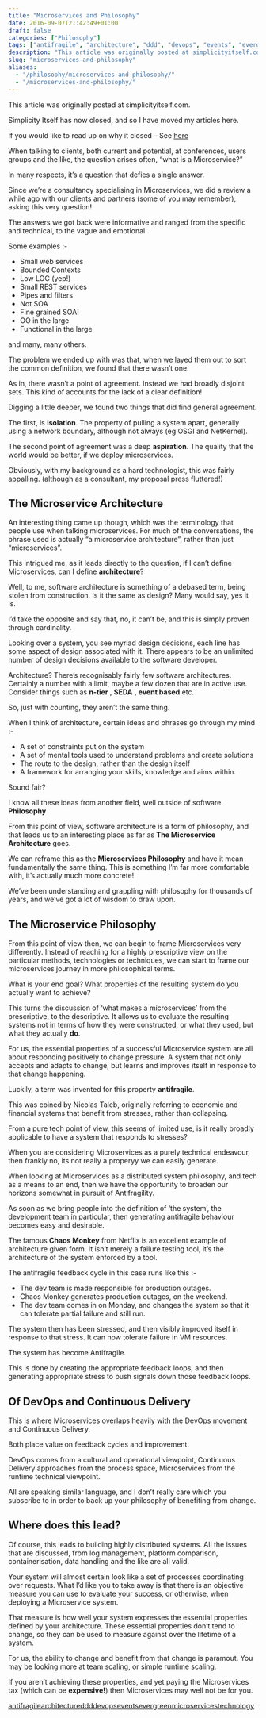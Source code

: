```yaml
---
title: "Microservices and Philosophy"
date: 2016-09-07T21:42:49+01:00
draft: false
categories: ["Philosophy"]
tags: ["antifragile", "architecture", "ddd", "devops", "events", "evergreen", "microservices", "technology"]
description: "This article was originally posted at simplicityitself.com."
slug: "microservices-and-philosophy"
aliases:
  - "/philosophy/microservices-and-philosophy/"
  - "/microservices-and-philosophy/"
---
```


This article was originally posted at simplicityitself.com.

Simplicity Itself has now closed, and so I have moved my articles here.

If you would like to read up on why it closed – See [here](/2017/02/simplicity-itself-shutdown/)

When talking to clients, both current and potential, at conferences, users groups and the like, the question arises often, “what is a Microservice?”

In many respects, it’s a question that defies a single answer.

Since we’re a consultancy specialising in Microservices, we did a review a while ago with our clients and partners (some of you may remember), asking this very question!

The answers we got back were informative and ranged from the specific and technical, to the vague and emotional.

Some examples :-

  * Small web services
  * Bounded Contexts
  * Low LOC (yep!)
  * Small REST services
  * Pipes and filters
  * Not SOA
  * Fine grained SOA!
  * OO in the large
  * Functional in the large

and many, many others.

The problem we ended up with was that, when we layed them out to sort the common definition, we found that there wasn’t one.

As in, there wasn’t a point of agreement. Instead we had broadly disjoint sets. This kind of accounts for the lack of a clear definition!

Digging a little deeper, we found two things that did find general agreement.

The first, is **isolation**. The property of pulling a system apart, generally using a network boundary, although not always (eg OSGI and NetKernel).

The second point of agreement was a deep **aspiration**. The quality that the world would be better, if we deploy microservices.

Obviously, with my background as a hard technologist, this was fairly appalling. (although as a consultant, my proposal press fluttered!)

## The Microservice Architecture

An interesting thing came up though, which was the terminology that people use when talking microservices. For much of the conversations, the phrase used is actually “a microservice architecture”, rather than just “microservices”.

This intrigued me, as it leads directly to the question, if I can’t define Microservices, can I define **architecture**?

Well, to me, software architecture is something of a debased term, being stolen from construction. Is it the same as design? Many would say, yes it is.

I’d take the opposite and say that, no, it can’t be, and this is simply proven through cardinality.

Looking over a system, you see myriad design decisions, each line has some aspect of design associated with it. There appears to be an unlimited number of design decisions available to the software developer.

Architecture? There’s recognisably fairly few software architectures. Certainly a number with a limit, maybe a few dozen that are in active use. Consider things such as **n-tier** , **SEDA** , **event based** etc.

So, just with counting, they aren’t the same thing.

When I think of architecture, certain ideas and phrases go through my mind :-

  * A set of constraints put on the system
  * A set of mental tools used to understand problems and create solutions
  * The route to the design, rather than the design itself
  * A framework for arranging your skills, knowledge and aims within.

Sound fair?

I know all these ideas from another field, well outside of software. **Philosophy**

From this point of view, software architecture is a form of philosophy, and that leads us to an interesting place as far as **The Microservice Architecture** goes.

We can reframe this as the **Microservices Philosophy** and have it mean fundamentally the same thing. This is something I’m far more comfortable with, it’s actually much more concrete!

We’ve been understanding and grappling with philosophy for thousands of years, and we’ve got a lot of wisdom to draw upon.

## The Microservice Philosophy

From this point of view then, we can begin to frame Microservices very differently. Instead of reaching for a highly prescriptive view on the particular methods, technologies or techniques, we can start to frame our microservices journey in more philosophical terms.

What is your end goal? What properties of the resulting system do you actually want to achieve?

This turns the discussion of ‘what makes a microservices’ from the prescriptive, to the descriptive. It allows us to evaluate the resulting systems not in terms of how they were constructed, or what they used, but what they actually **do**.

For us, the essential properties of a successful Microservice system are all about responding positively to change pressure. A system that not only accepts and adapts to change, but learns and improves itself in response to that change happening.

Luckily, a term was invented for this property **antifragile**.

This was coined by Nicolas Taleb, originally referring to economic and financial systems that benefit from stresses, rather than collapsing.

From a pure tech point of view, this seems of limited use, is it really broadly applicable to have a system that responds to stresses?

When you are considering Microservices as a purely technical endeavour, then frankly no, its not really a properyy we can easily generate.

When looking at Microservices as a distributed system philosophy, and tech as a means to an end, then we have the opportunity to broaden our horizons somewhat in pursuit of Antifragility.

As soon as we bring people into the definition of ‘the system’, the development team in particular, then generating antifragile behaviour becomes easy and desirable.

The famous **Chaos Monkey** from Netflix is an excellent example of architecture given form. It isn’t merely a failure testing tool, it’s the architecture of the system enforced by a tool.

The antifragile feedback cycle in this case runs like this :-

  * The dev team is made responsible for production outages.
  * Chaos Monkey generates production outages, on the weekend.
  * The dev team comes in on Monday, and changes the system so that it can tolerate partial failure and still run.

The system then has been stressed, and then visibly improved itself in response to that stress. It can now tolerate failure in VM resources.

The system has become Antifragile.

This is done by creating the appropriate feedback loops, and then generating appropriate stress to push signals down those feedback loops.

## Of DevOps and Continuous Delivery

This is where Microservices overlaps heavily with the DevOps movement and Continuous Delivery.

Both place value on feedback cycles and improvement.

DevOps comes from a cultural and operational viewpoint, Continuous Delivery approaches from the process space, Microservices from the runtime technical viewpoint.

All are speaking similar language, and I don’t really care which you subscribe to in order to back up your philosophy of benefiting from change.

## Where does this lead?

Of course, this leads to building highly distributed systems. All the issues that are discussed, from log management, platform comparison, containerisation, data handling and the like are all valid.

Your system will almost certain look like a set of processes coordinating over requests. What I’d like you to take away is that there is an objective measure you can use to evaluate your success, or otherwise, when deploying a Microservice system.

That measure is how well your system expresses the essential properties defined by your architecture. These essential properties don’t tend to change, so they can be used to measure against over the lifetime of a system.

For us, the ability to change and benefit from that change is paramout. You may be looking more at team scaling, or simple runtime scaling.

If you aren’t achieving these properties, and yet paying the Microservices tax (which can be **expensive!**) then Microservices may well not be for you.

[antifragile](https://daviddawson.me/tag/antifragile/)[architecture](https://daviddawson.me/tag/architecture/)[ddd](https://daviddawson.me/tag/ddd/)[devops](https://daviddawson.me/tag/devops/)[events](https://daviddawson.me/tag/events/)[evergreen](https://daviddawson.me/tag/evergreen/)[microservices](https://daviddawson.me/tag/microservices/)[technology](https://daviddawson.me/tag/technology/)
